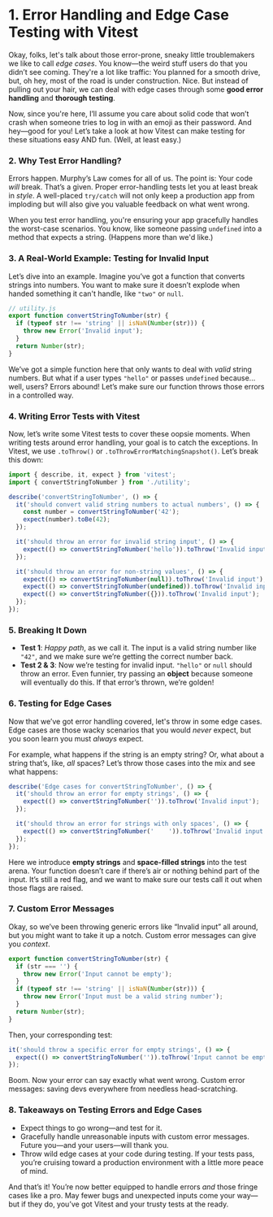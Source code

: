 # 1. Error Handling and Edge Case Testing with Vitest

Okay, folks, let's talk about those error-prone, sneaky little troublemakers we like to call _edge cases_. You know—the weird stuff users do that you didn’t see coming. They're a lot like traffic: You planned for a smooth drive, but, oh hey, most of the road is under construction. Nice. But instead of pulling out your hair, we can deal with edge cases through some **good error handling** and **thorough testing**.

Now, since you're here, I’ll assume you care about solid code that won’t crash when someone tries to log in with an emoji as their password. And hey—good for you! Let’s take a look at how Vitest can make testing for these situations easy AND fun. (Well, at least easy.)

### 2. Why Test Error Handling?

Errors happen. Murphy’s Law comes for all of us. The point is: Your code _will_ break. That’s a given. Proper error-handling tests let you at least break in _style_. A well-placed `try/catch` will not only keep a production app from imploding but will also give you valuable feedback on what went wrong.

When you test error handling, you're ensuring your app gracefully handles the worst-case scenarios. You know, like someone passing `undefined` into a method that expects a string. (Happens more than we'd like.)

### 3. A Real-World Example: Testing for Invalid Input

Let’s dive into an example. Imagine you’ve got a function that converts strings into numbers. You want to make sure it doesn’t explode when handed something it can't handle, like `"two"` or `null`.

```js
// utility.js
export function convertStringToNumber(str) {
  if (typeof str !== 'string' || isNaN(Number(str))) {
    throw new Error('Invalid input');
  }
  return Number(str);
}
```

We’ve got a simple function here that only wants to deal with _valid_ string numbers. But what if a user types `"hello"` or passes `undefined` because... well, users? Errors abound! Let’s make sure our function throws those errors in a controlled way.

### 4. Writing Error Tests with Vitest

Now, let’s write some Vitest tests to cover these oopsie moments. When writing tests around error handling, your goal is to catch the exceptions. In Vitest, we use `.toThrow()` or `.toThrowErrorMatchingSnapshot()`. Let’s break this down:

```js
import { describe, it, expect } from 'vitest';
import { convertStringToNumber } from './utility';

describe('convertStringToNumber', () => {
  it('should convert valid string numbers to actual numbers', () => {
    const number = convertStringToNumber('42');
    expect(number).toBe(42);
  });

  it('should throw an error for invalid string input', () => {
    expect(() => convertStringToNumber('hello')).toThrow('Invalid input');
  });

  it('should throw an error for non-string values', () => {
    expect(() => convertStringToNumber(null)).toThrow('Invalid input');
    expect(() => convertStringToNumber(undefined)).toThrow('Invalid input');
    expect(() => convertStringToNumber({})).toThrow('Invalid input');
  });
});
```

### 5. Breaking It Down

- **Test 1**: _Happy path_, as we call it. The input is a valid string number like `"42"`, and we make sure we’re getting the correct number back.
- **Test 2 & 3**: Now we’re testing for invalid input. `"hello"` or `null` should throw an error. Even funnier, try passing an **object** because someone will eventually do this. If that error’s thrown, we’re golden!

### 6. Testing for Edge Cases

Now that we’ve got error handling covered, let's throw in some edge cases. Edge cases are those wacky scenarios that you would _never_ expect, but you soon learn you must _always_ expect.

For example, what happens if the string is an empty string? Or, what about a string that’s, like, _all_ spaces? Let’s throw those cases into the mix and see what happens:

```js
describe('Edge cases for convertStringToNumber', () => {
  it('should throw an error for empty strings', () => {
    expect(() => convertStringToNumber('')).toThrow('Invalid input');
  });

  it('should throw an error for strings with only spaces', () => {
    expect(() => convertStringToNumber('    ')).toThrow('Invalid input');
  });
});
```

Here we introduce **empty strings** and **space-filled strings** into the test arena. Your function doesn’t care if there’s air or nothing behind part of the input. It’s still a red flag, and we want to make sure our tests call it out when those flags are raised.

### 7. Custom Error Messages

Okay, so we’ve been throwing generic errors like “Invalid input” all around, but you might want to take it up a notch. Custom error messages can give you _context_.

```js
export function convertStringToNumber(str) {
  if (str === '') {
    throw new Error('Input cannot be empty');
  }
  if (typeof str !== 'string' || isNaN(Number(str))) {
    throw new Error('Input must be a valid string number');
  }
  return Number(str);
}
```

Then, your corresponding test:

```js
it('should throw a specific error for empty strings', () => {
  expect(() => convertStringToNumber('')).toThrow('Input cannot be empty');
});
```

Boom. Now your error can say exactly what went wrong. Custom error messages: saving devs everywhere from needless head-scratching.

### 8. Takeaways on Testing Errors and Edge Cases

- Expect things to go wrong—and test for it.
- Gracefully handle unreasonable inputs with custom error messages. Future you—and your users—will thank you.
- Throw wild edge cases at your code during testing. If your tests pass, you’re cruising toward a production environment with a little more peace of mind.

And that’s it! You’re now better equipped to handle errors _and_ those fringe cases like a pro. May fewer bugs and unexpected inputs come your way—but if they do, you’ve got Vitest and your trusty tests at the ready.
